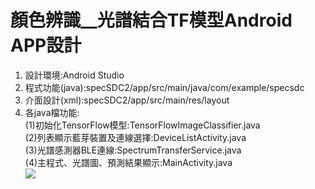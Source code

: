 # 顏色辨識__光譜結合TF模型Android APP設計
1. 設計環境:Android Studio  
2. 程式功能(java):specSDC2/app/src/main/java/com/example/specsdc  
3. 介面設計(xml):specSDC2/app/src/main/res/layout  
4. 各java檔功能:  
  (1)初始化TensorFlow模型:TensorFlowImageClassifier.java  
  (2)列表顯示藍芽裝置及連線選擇:DeviceListActivity.java  
  (3)光譜感測器BLE連線:SpectrumTransferService.java  
  (4)主程式、光譜圖、預測結果顯示:MainActivity.java  
![](https://drive.google.com/open?id=1Celb6REIwTFreYWUIGyMLycLBiFwbPXN)

